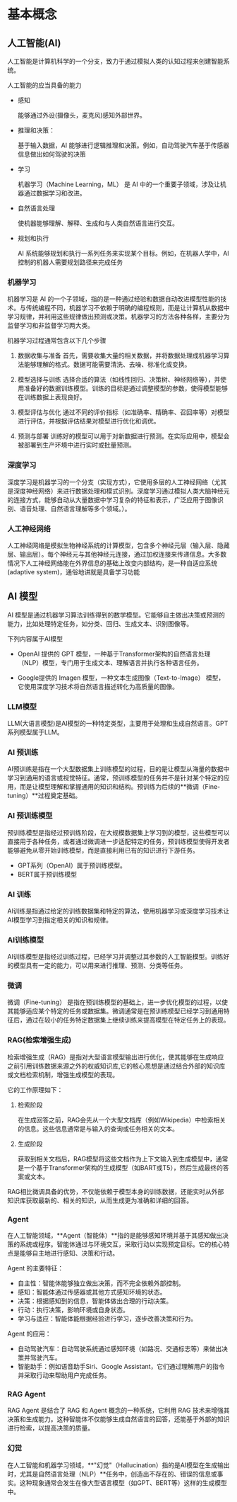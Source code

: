 # 基本概念

## 人工智能(AI)

人工智能是计算机科学的一个分支，致力于通过模拟人类的认知过程来创建智能系统。

人工智能的应当具备的能力

- 感知

    能够通过外设(摄像头，麦克风)感知外部世界。

- 推理和决策：

    基于输入数据，AI 能够进行逻辑推理和决策。例如，自动驾驶汽车基于传感器信息做出如何驾驶的决策

- 学习
  
    机器学习（Machine Learning，ML） 是 AI 中的一个重要子领域，涉及让机器通过数据学习和改进。

- 自然语言处理

    使机器能够理解、解释、生成和与人类自然语言进行交互。

- 规划和执行

    AI 系统能够规划和执行一系列任务来实现某个目标。例如，在机器人学中，AI 控制的机器人需要规划路径来完成任务

### 机器学习

机器学习是 AI 的一个子领域，指的是一种通过经验和数据自动改进模型性能的技术。与传统编程不同，机器学习不依赖于明确的编程规则，而是让计算机从数据中学习规律，并利用这些规律做出预测或决策。机器学习的方法各种各样，主要分为监督学习和非监督学习两大类。

机器学习过程通常包含以下几个步骤

1. 数据收集与准备
   首先，需要收集大量的相关数据，并将数据处理成机器学习算法能够理解的格式。数据可能需要清洗、去噪、标准化或变换。

2. 模型选择与训练
   选择合适的算法（如线性回归、决策树、神经网络等），并使用准备好的数据训练模型。训练的目标是通过调整模型的参数，使得模型能够在训练数据上表现良好。

3. 模型评估与优化
   通过不同的评价指标（如准确率、精确率、召回率等）对模型进行评估，并根据评估结果对模型进行优化和调优。

4. 预测与部署
   训练好的模型可以用于对新数据进行预测。在实际应用中，模型会被部署到生产环境中进行实时或批量预测。

### 深度学习

深度学习是机器学习的一个分支（实现方式），它使用多层的人工神经网络（尤其是深度神经网络）来进行数据处理和模式识别。深度学习通过模拟人类大脑神经元的连接方式，能够自动从大量数据中学习复杂的特征和表示，广泛应用于图像识别、语音处理、自然语言理解等多个领域。）。

### 人工神经网络

人工神经网络是模拟生物神经系统的计算模型，包含多个神经元层（输入层、隐藏层、输出层）。每个神经元与其他神经元连接，通过加权连接来传递信息。大多数情况下人工神经网络能在外界信息的基础上改变内部结构，是一种自适应系统(adaptive system)，通俗地讲就是具备学习功能


## AI 模型

AI 模型是通过机器学习算法训练得到的数学模型。它能够自主做出决策或预测的能力，比如处理特定任务，如分类、回归、生成文本、识别图像等。

下列内容属于AI模型

- OpenAI 提供的 GPT 模型，一种基于Transformer架构的自然语言处理（NLP）模型，专门用于生成文本、理解语言并执行各种语言任务。

- Google提供的 Imagen 模型，一种文本生成图像（Text-to-Image） 模型，它使用深度学习技术将自然语言描述转化为高质量的图像。

### LLM模型

LLM(大语言模型)是AI模型的一种特定类型，主要用于处理和生成自然语言。GPT系列模型属于LLM。

### AI 预训练

AI预训练是指在一个大型数据集上训练模型的过程，目的是让模型从海量的数据中学习到通用的语言或视觉特征。通常，预训练模型的任务并不是针对某个特定的应用，而是让模型理解和掌握通用的知识和结构。预训练为后续的**微调（Fine-tuning）**过程奠定基础。

### AI 预训练模型

预训练模型是指经过预训练阶段，在大规模数据集上学习到的模型，这些模型可以直接用于各种任务，或者通过微调进一步适配特定的任务，预训练模型使得开发者能够避免从零开始训练模型，而是直接利用已有的知识进行下游任务。

- GPT系列（OpenAI）属于预训练模型。
- BERT属于预训练模型

### AI 训练

AI训练是指通过给定的训练数据集和特定的算法，使用机器学习或深度学习技术让AI模型学习到指定相关的知识和规律。

### AI训练模型

AI训练模型是指经过训练过程，已经学习并调整过其参数的人工智能模型。训练好的模型具有一定的能力，可以用来进行推理、预测、分类等任务。

### 微调

微调（Fine-tuning） 是指在预训练模型的基础上，进一步优化模型的过程，以使其能够适应某个特定的任务或数据集。微调通常是在预训练模型已经学习到通用特征后，通过在较小的任务特定数据集上继续训练来提高模型在特定任务上的表现。

### RAG(检索增强生成)

检索增强生成（RAG）是指对大型语言模型输出进行优化，使其能够在生成响应之前引用训练数据来源之外的权威知识库,它的核心思想是通过结合外部的知识库或文档检索机制，增强生成模型的表现。

它的工作原理如下：

1. 检索阶段

    在生成回答之前，RAG会先从一个大型文档库（例如Wikipedia）中检索相关的信息。这些信息通常是与输入的查询或任务相关的文本。

2. 生成阶段

    获取到相关文档后，RAG模型将这些文档作为上下文输入到生成模型中，通常是一个基于Transformer架构的生成模型（如BART或T5），然后生成最终的答案或文本。

RAG相比微调具备的优势，不仅能依赖于模型本身的训练数据，还能实时从外部知识库获取最新的、相关的知识，从而生成更为准确和详细的回答。

### Agent

在人工智能领域，**Agent（智能体）**指的是能够感知环境并基于其感知做出决策的系统或程序。智能体通过与环境交互，采取行动以实现预定目标。它的核心特点是能够自主地进行感知、决策和行动。

Agent 的主要特征：

- 自主性：智能体能够独立做出决策，而不完全依赖外部控制。
- 感知：智能体通过传感器或其他方式感知环境的状态。
- 决策：根据感知到的信息，智能体做出合理的行动决策。
- 行动：执行决策，影响环境或自身状态。
- 学习与适应：智能体能根据经验进行学习，逐步改善决策和行为。

Agent 的应用：

- 自动驾驶汽车：自动驾驶系统通过感知环境（如路况、交通标志等）来做出决策并驾驶汽车。
- 智能助手：例如语音助手Siri、Google Assistant，它们通过理解用户的指令并采取行动来帮助用户完成任务。

### RAG Agent

RAG Agent 是结合了 RAG 和 Agent 概念的一种系统，它利用 RAG 技术来增强其决策和生成能力。这种智能体不仅能够生成自然语言的回答，还能基于外部的知识进行检索，以提高决策的质量。

### 幻觉

在人工智能和机器学习领域，**"幻觉"（Hallucination）指的是AI模型在生成输出时，尤其是自然语言处理（NLP）**任务中，创造出不存在的、错误的信息或事实。这种现象通常会发生在像大型语言模型（如GPT、BERT等）这样的生成模型中。
